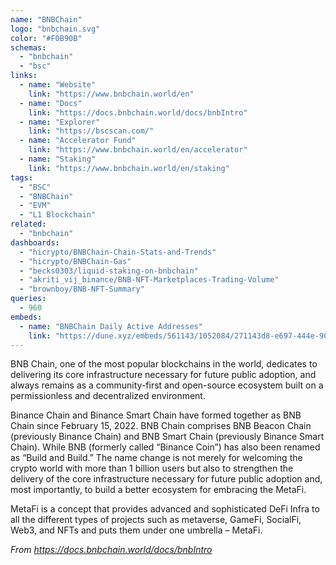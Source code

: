 ```yaml
---
name: "BNBChain"
logo: "bnbchain.svg"
color: "#F0B90B"
schemas:
  - "bnbchain"
  - "bsc"
links:
  - name: "Website"
    link: "https://www.bnbchain.world/en"
  - name: "Docs"
    link: "https://docs.bnbchain.world/docs/bnbIntro"
  - name: "Explorer"
    link: "https://bscscan.com/"
  - name: "Accelerator Fund"
    link: "https://www.bnbchain.world/en/accelerator"
  - name: "Staking"
    link: "https://www.bnbchain.world/en/staking"
tags:
  - "BSC"
  - "BNBChain"
  - "EVM"
  - "L1 Blockchain"
related:
  - "bnbchain"
dashboards:
  - "hicrypto/BNBChain-Chain-Stats-and-Trends"
  - "hicrypto/BNBChain-Gas"
  - "becks0303/liquid-staking-on-bnbchain"
  - "akriti_vij_binance/BNB-NFT-Marketplaces-Trading-Volume"
  - "brownboy/BNB-NFT-Summary"
queries:
  - 960
embeds:
  - name: "BNBChain Daily Active Addresses"
    link: "https://dune.xyz/embeds/561143/1052084/271143d8-e697-444e-90bd-189d58dfb656"
---
```


BNB Chain, one of the most popular blockchains in the world, dedicates to delivering its core infrastructure necessary for future public adoption, and always remains as a community-first and open-source ecosystem built on a permissionless and decentralized environment.

Binance Chain and Binance Smart Chain have formed together as BNB Chain since February 15, 2022. BNB Chain comprises BNB Beacon Chain (previously Binance Chain) and BNB Smart Chain (previously Binance Smart Chain). While BNB (formerly called “Binance Coin”) has also been renamed as “Build and Build.” The name change is not merely for welcoming the crypto world with more than 1 billion users but also to strengthen the delivery of the core infrastructure necessary for future public adoption and, most importantly, to build a better ecosystem for embracing the MetaFi.

MetaFi is a concept that provides advanced and sophisticated DeFi Infra to all the different types of projects such as metaverse, GameFi, SocialFi, Web3, and NFTs and puts them under one umbrella – MetaFi.

*From https://docs.bnbchain.world/docs/bnbIntro*
